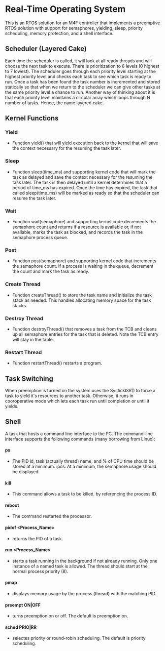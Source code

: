 # Real-Time Operating System
This is an RTOS solution for an M4F controller that implements a preemptive RTOS solution with support for semaphores, yielding, sleep, priority scheduling, memory protection, and a shell interface.

## Scheduler (Layered Cake)
Each time the scheduler is called, it will look at all ready threads and will choose the next task to execute. There is prioritization to 8 levels (0 highest to 7 lowest). The scheduler goes through each priority level starting at the highest priority level and checks each task to see which task is ready to run. Once a task has been found the task number is incremented and stored statically so that when we return to the scheduler we can give other tasks at the same priority level a chance to run. Another way of thinking about it is that each priority level maintains a circular array which loops through N number of tasks. Hence, the name layered cake.

## Kernel Functions

### Yield
* Function yield() that will yield execution back to the kernel that will save the context necessary for the resuming the task later.

### Sleep
* Function sleep(time_ms) and supporting kernel code that will mark the task as delayed and save the context necessary for the resuming the task later. The task is then delayed until a kernel determines that a period of time_ms has expired. Once the time has expired, the task that called sleep(time_ms) will be marked as ready so that the scheduler can resume the task later.

### Wait
* Function wait(semaphore) and supporting kernel code decrements the semaphore count and returns if a resource is available or, if not available, marks the task as blocked, and records the task in the semaphore process queue.

### Post
* Function post(semaphore) and supporting kernel code that increments the semaphore count. If a process is waiting in the queue, decrement the count and mark the task as ready.

### Create Thread
* Function createThread() to store the task name and initialize the task stack as needed. This handles allocating memory space for the task stacks.

### Destroy Thread
* Function destroyThread() that removes a task from the TCB and cleans up all semaphore entries for the task that is deleted. Note the TCB entry will stay in the table.

### Restart Thread
* Function restartThread() restarts a program.

## Task Switching
When preemption is turned on the system uses the SystickISR() to force a task to yield it's resources to another task. Otherwise, it runs in cooroperative mode which lets each task run until completion or until it yields.

## Shell
A task that hosts a command line interface to the PC. The command-line interface supports the following commands (many borrowing from Linux):

#### ps 
* The PID id, task (actually thread) name, and % of CPU time should be stored at a minimum. ipcs: At a minimum, the semaphore usage should be displayed.
#### kill <PID>
* This command allows a task to be killed, by referencing the process ID.
#### reboot
* The command restarted the processor.
#### pidof <Process_Name> 
* returns the PID of a task.
#### run <Process_Name> 
* starts a task running in the background if not already running. Only one instance of a named task is allowed. The thread should start at the normal process priority (8).
#### pmap <PID> 
* displays memory usage by the process (thread) with the matching PID.
#### preempt ON|OFF
* turns preemption on or off. The default is preemption on.
#### sched PRIO|RR 
* selectes priority or round-robin scheduling. The default is priority scheduling.
